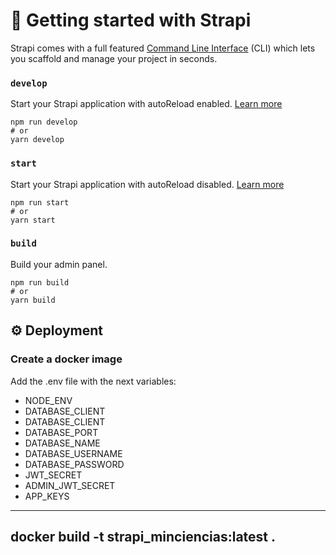 # 🚀 Getting started with Strapi

Strapi comes with a full featured [Command Line Interface](https://docs.strapi.io/dev-docs/cli) (CLI) which lets you scaffold and manage your project in seconds.

### `develop`

Start your Strapi application with autoReload enabled. [Learn more](https://docs.strapi.io/dev-docs/cli#strapi-develop)

```
npm run develop
# or
yarn develop
```

### `start`

Start your Strapi application with autoReload disabled. [Learn more](https://docs.strapi.io/dev-docs/cli#strapi-start)

```
npm run start
# or
yarn start
```

### `build`

Build your admin panel.

```
npm run build
# or
yarn build
```

## ⚙️ Deployment

### Create a docker image
Add the .env file with the next variables:
- NODE_ENV
- DATABASE_CLIENT
- DATABASE_CLIENT
- DATABASE_PORT
- DATABASE_NAME
- DATABASE_USERNAME
- DATABASE_PASSWORD
- JWT_SECRET
- ADMIN_JWT_SECRET
- APP_KEYS
---
docker build -t strapi_minciencias:latest .
---